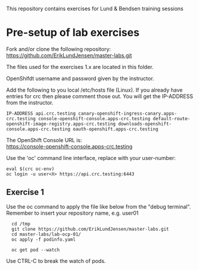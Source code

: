 This repository contains exercises for Lund & Bendsen training sessions

# Pre-setup of lab exercises

Fork and/or clone the following repository:
https://github.com/ErikLundJensen/master-labs.git

The files used for the exercises 1.x are located in this folder.

OpenShifdt username and password given by the instructor.

Add the following to you local /etc/hosts file (Linux). If you already have entries for crc then please comment those out.
You will get the IP-ADDRESS from the instructor.

```
IP-ADDRESS api.crc.testing canary-openshift-ingress-canary.apps-crc.testing console-openshift-console.apps-crc.testing default-route-openshift-image-registry.apps-crc.testing downloads-openshift-console.apps-crc.testing oauth-openshift.apps-crc.testing
```

The OpenShift Console URL is:  
https://console-openshift-console.apps-crc.testing

Use the 'oc' command line interface, replace <X> with your user-number:
```
eval $(crc oc-env)
oc login -u user<X> https://api.crc.testing:6443
```

## Exercise 1
Use the oc command to apply the file like below from the "debug terminal".
Remember to insert your repository name, e.g. user01
```
  cd /tmp
  git clone https://github.com/ErikLundJensen/master-labs.git
  cd master-labs/lab-ocp-01/
  oc apply -f podinfo.yaml

  oc get pod --watch
```
Use CTRL-C to break the watch of pods.







